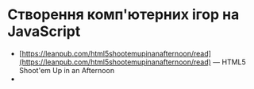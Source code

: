 # Створення комп'ютерних ігор на JavaScript

* [https://leanpub.com/html5shootemupinanafternoon/read](https://leanpub.com/html5shootemupinanafternoon/read) — HTML5 Shoot'em Up in an Afternoon
* 


